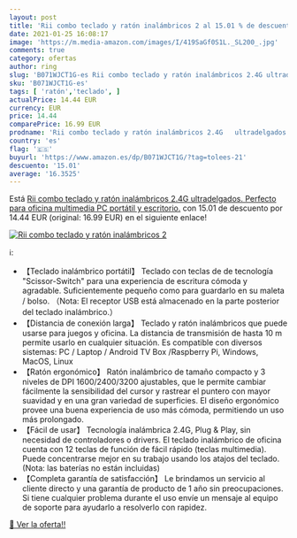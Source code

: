 ```yaml
---
layout: post
title: 'Rii combo teclado y ratón inalámbricos 2 al 15.01 % de descuento'
date: 2021-01-25 16:08:17
image: 'https://m.media-amazon.com/images/I/419SaGf0S1L._SL200_.jpg'
comments: true
category: ofertas
author: ring
slug: 'B071WJCT1G-es Rii combo teclado y ratón inalámbricos 2.4G ultradelgados....'
sku: 'B071WJCT1G-es'
tags: [ 'ratón','teclado', ]
actualPrice: 14.44 EUR
currency: EUR
price: 14.44
comparePrice: 16.99 EUR
prodname: 'Rii combo teclado y ratón inalámbricos 2.4G   ultradelgados. Perfecto para oficina  multimedia  PC portátil y escritorio.'
country: 'es'
flag: '🇪🇸'
buyurl: 'https://www.amazon.es/dp/B071WJCT1G/?tag=tolees-21'
descuento: '15.01'
average: '16.3525'
---
```


Está [Rii combo teclado y ratón inalámbricos 2.4G   ultradelgados. Perfecto para oficina  multimedia  PC portátil y escritorio.](https://www.amazon.es/dp/B071WJCT1G/?tag=tolees-21) con 15.01 de descuento por 14.44 EUR (original: 16.99 EUR) en el siguiente enlace!

[![Rii combo teclado y ratón inalámbricos 2](https://m.media-amazon.com/images/I/419SaGf0S1L._SL200_.jpg)](https://www.amazon.es/dp/B071WJCT1G/?tag=tolees-21)

ℹ️:

- 【Teclado inalámbrico portátil】 Teclado con teclas de de tecnología "Scissor-Switch" para una experiencia de escritura cómoda y agradable. Suficientemente pequeño como para guardarlo en su maleta / bolso. （Nota: El receptor USB está almacenado en la parte posterior del teclado inalámbrico.）
- 【Distancia de conexión larga】 Teclado y ratón inalámbricos que puede usarse para juegos y oficina. La distancia de transmisión de hasta 10 m permite usarlo en cualquier situación. Es compatible con diversos sistemas: PC / Laptop / Android TV Box /Raspberry Pi, Windows, MacOS, Linux
- 【Ratón ergonómico】 Ratón inalámbrico de tamaño compacto y 3 niveles de DPI 1600/2400/3200 ajustables, que le permite cambiar fácilmente la sensibilidad del cursor y rastrear el puntero con mayor suavidad y en una gran variedad de superficies. El diseño ergonómico provee una buena experiencia de uso más cómoda, permitiendo un uso más prolongado.
- 【Fácil de usar】 Tecnología inalámbrica 2.4G, Plug & Play, sin necesidad de controladores o drivers. El teclado inalámbrico de oficina cuenta con 12 teclas de función de fácil rápido (teclas multimedia). Puede concentrarse mejor en su trabajo usando los atajos del teclado. (Nota: las baterías no están incluidas)
- 【Completa garantía de satisfacción】 Le brindamos un servicio al cliente directo y una garantía de producto de 1 año sin preocupaciones. Si tiene cualquier problema durante el uso envíe un mensaje al equipo de soporte para ayudarlo a resolverlo con rapidez.

[🛒 Ver la oferta!!](https://www.amazon.es/dp/B071WJCT1G/?tag=tolees-21)
